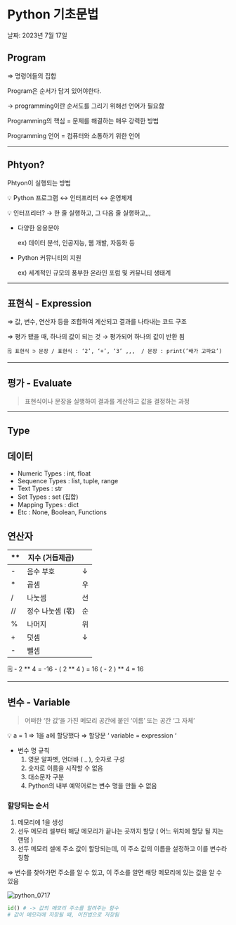 # Python 기초문법

날짜: 2023년 7월 17일

## Program
⇒ 명령어들의 집합

Program은 순서가 담겨 있어야한다.

→ programming이란 순서도를 그리기 위해선 언어가 필요함

Programming의 핵심 = 문제를 해결하는 매우 강력한 방법

Programming 언어 = 컴퓨터와 소통하기 위한 언어

---

## Phtyon?

Phtyon이 실행되는 방법


💡 Python 프로그램   ↔   인터프리터   ↔   운영체제


💡 인터프리터?
→ 한 줄 실행하고, 그 다음 줄 실행하고,,,


- 다양한 응용분야
  
  ex) 데이터 분석, 인공지능, 웹 개발, 자동화 등
- Python 커뮤니티의 지원
  
  ex) 세계적인 규모의 풍부한 온라인 포럼 및 커뮤니티 생태계

---

## 표현식 - Expression

⇒ 값, 변수, 연산자 등을 조합하여 계산되고 결과를 나타내는 코드 구조


⇒ 평가 됐을 때, 하나의 값이 되는 것 → 평가되어 하나의 값이 반환 됨


```
🗒️ 표현식 ⊃ 문장 / 표현식 : ‘2’, ‘+’, ‘3’ ,,,  / 문장 : print(’배가 고파요’)

```

---

## 평가 - Evaluate

> 표현식이나 문장을 실행하여 결과를 계산하고 값을 결정하는 과정
> 

---

## Type

## 데이터

- Numeric Types : int, float
- Sequence Types : list, tuple, range
- Text Types : str
- Set Types : set (집합)
- Mapping Types : dict
- Etc : None, Boolean, Functions

## 연산자

| ** | 지수 (거듭제곱) |  |
| --- | --- | --- |
| - | 음수 부호 | ↓ |
| * | 곱셈 | 우 |
| / | 나눗셈 | 선 |
| // | 정수 나눗셈 (몫) | 순 |
| % | 나머지 | 위 |
| + | 덧셈 | ↓ |
| - | 뺄셈 |  |

<aside>
🗒️ - 2 ** 4 = -16
- ( 2 ** 4 ) = 16
( - 2 ) ** 4 = 16

</aside>

---

## 변수 - Variable

> 어떠한 ‘한 값’을 가진 메모리 공간에 붙인 ‘이름’ 또는 공간 ‘그 자체’
> 

<aside>
💡 a = 1 ⇒ 1을 a에 할당했다 ⇒ 할당문 ‘ variable = expression ‘

</aside>

- 변수 명 규칙
    1. 영문 알파벳, 언더바 ( _ ), 숫자로 구성
    2. 숫자로 이름을 시작할 수 없음
    3. 대소문자 구분
    4. Python의 내부 예약어로는 변수 명을 만들 수 없음

### 할당되는 순서

1. 메모리에 1을 생성
2. 선두 메모리 셀부터 해당 메모리가 끝나는 곳까지 할당 ( 어느 위치에 할당 될 지는 랜덤 )
3. 선두 메모리 셀에 주소 값이 할당되는데, 이 주소 값의 이름을 설정하고 이를 변수라 칭함

⇒ 변수를 찾아가면 주소를 알 수 있고, 이 주소를 알면 해당 메모리에 있는 값을 알 수 있음

![python_0717](https://github.com/hluuy/TIL/assets/103430344/59e80431-7fa2-428e-8d37-bf39848ca9fc)

```python
id() # -> 값의 메모리 주소를 알려주는 함수
# 값이 메모리에 저장될 때, 이진법으로 저장됨
```
